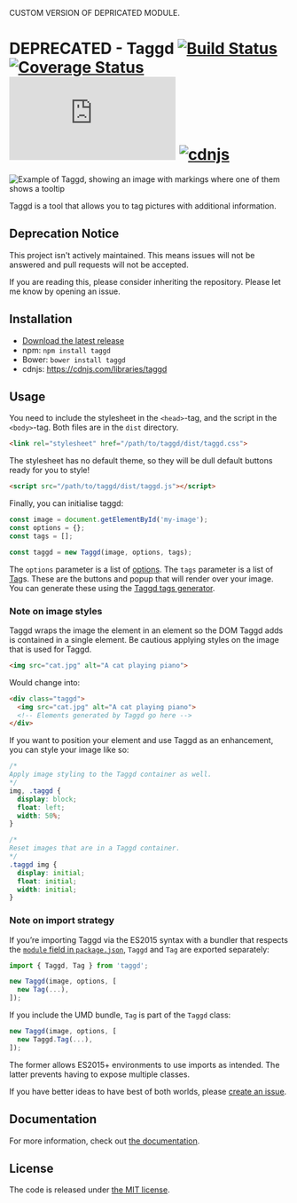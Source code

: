 CUSTOM VERSION OF DEPRICATED MODULE.

# DEPRECATED - Taggd [![Build Status](http://img.shields.io/travis/timseverien/taggd.svg)](https://travis-ci.org/timseverien/taggd) [![Coverage Status](http://img.shields.io/coveralls/timseverien/taggd.svg)](https://coveralls.io/r/timseverien/taggd) ![Library Size](https://badge-size.herokuapp.com/timseverien/taggd/master/dist/taggd.min.js?compression=gzip) [![cdnjs](https://img.shields.io/cdnjs/v/taggd.svg)](https://cdnjs.com/libraries/taggd)

![Example of Taggd, showing an image with markings where one of them shows a tooltip](https://github.com/timseverien/taggd/blob/master/docs/example.png)

Taggd is a tool that allows you to tag pictures with additional information.

## Deprecation Notice

This project isn't actively maintained. This means issues will not be answered and pull requests will not be accepted.

If you are reading this, please consider inheriting the repository. Please let me know by opening an issue.

## Installation

* [Download the latest release](https://github.com/timseverien/taggd/archive/master.zip)
* npm: `npm install taggd`
* Bower: `bower install taggd`
* cdnjs: https://cdnjs.com/libraries/taggd

## Usage

You need to include the stylesheet in the `<head>`-tag, and the script in the `<body>`-tag. Both files are in the `dist` directory.

```html
<link rel="stylesheet" href="/path/to/taggd/dist/taggd.css">
```

The stylesheet has no default theme, so they will be dull default buttons ready for you to style!

```html
<script src="/path/to/taggd/dist/taggd.js"></script>
```

Finally, you can initialise taggd:

```js
const image = document.getElementById('my-image');
const options = {};
const tags = [];

const taggd = new Taggd(image, options, tags);
```

The `options` parameter is a list of [options](https://doclets.io/timseverien/taggd/master/options). The `tags` parameter is a list of [Tag](https://doclets.io/timseverien/taggd/master#dl-Tag)s. These are the buttons and popup that will render over your image. You can generate these using the [Taggd tags generator](https://timseverien.github.io/taggd/v3/generator).

### Note on image styles

Taggd wraps the image the element in an element so the DOM Taggd adds is contained in a single element. Be cautious applying styles on the image that is used for Taggd.

```html
<img src="cat.jpg" alt="A cat playing piano">
```

Would change into:

```html
<div class="taggd">
  <img src="cat.jpg" alt="A cat playing piano">
  <!-- Elements generated by Taggd go here -->
</div>
```

If you want to position your element and use Taggd as an enhancement, you can style your image like so:

```css
/*
Apply image styling to the Taggd container as well.
*/
img, .taggd {
  display: block;
  float: left;
  width: 50%;
}

/*
Reset images that are in a Taggd container.
*/
.taggd img {
  display: initial;
  float: initial;
  width: initial;
}
```

### Note on import strategy

If you’re importing Taggd via the ES2015 syntax with a bundler that respects the [`module` field in `package.json`](https://github.com/rollup/rollup/wiki/pkg.module), `Taggd` and `Tag` are exported separately:

```js
import { Taggd, Tag } from 'taggd';

new Taggd(image, options, [
  new Tag(...),
]);
```

If you include the UMD bundle, `Tag` is part of the `Taggd` class:

```js
new Taggd(image, options, [
  new Taggd.Tag(...),
]);
```

The former allows ES2015+ environments to use imports as intended. The latter prevents having to expose multiple classes.

If you have better ideas to have best of both worlds, please [create an issue](https://github.com/timseverien/taggd/issues).

## Documentation

For more information, check out [the documentation](https://doclets.io/timseverien/taggd/master/overview).

## License

The code is released under [the MIT license](https://github.com/timseverien/taggd/blob/LICENSE.txt).
